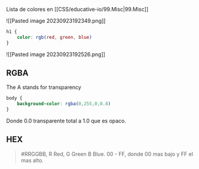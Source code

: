 Lista de colores en [[CSS/educative-io/99.Misc|99.Misc]]

![[Pasted image 20230923192349.png]]

```css
h1 {
	color: rgb(red, green, blue)
}
```

![[Pasted image 20230923192526.png]]

## RGBA

The A stands for transparency

```css
body {
	background-color: rgba(0,255,0,0.8)
}
```

Donde 0.0 transparente total a 1.0 que es opaco.

## HEX

> #RRGGBB, R Red, G Green B Blue.
> 00 - FF, donde 00 mas bajo y FF el mas alto.